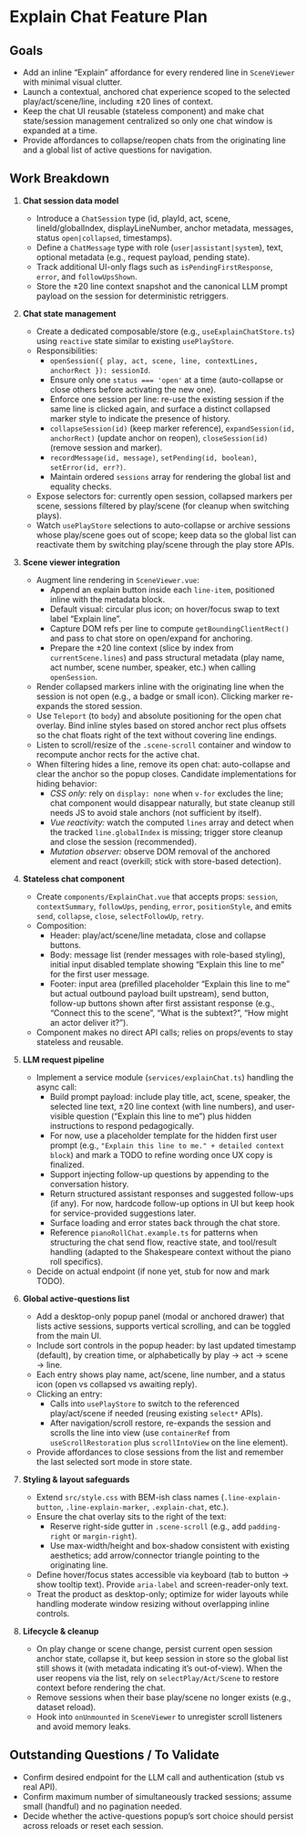 # Explain Chat Feature Plan

## Goals
- Add an inline “Explain” affordance for every rendered line in `SceneViewer` with minimal visual clutter.
- Launch a contextual, anchored chat experience scoped to the selected play/act/scene/line, including ±20 lines of context.
- Keep the chat UI reusable (stateless component) and make chat state/session management centralized so only one chat window is expanded at a time.
- Provide affordances to collapse/reopen chats from the originating line and a global list of active questions for navigation.

## Work Breakdown
1. **Chat session data model**
   - Introduce a `ChatSession` type (id, playId, act, scene, lineId/globalIndex, displayLineNumber, anchor metadata, messages, status `open|collapsed`, timestamps).
   - Define a `ChatMessage` type with role (`user|assistant|system`), text, optional metadata (e.g., request payload, pending state).
   - Track additional UI-only flags such as `isPendingFirstResponse`, `error`, and `followUpsShown`.
   - Store the ±20 line context snapshot and the canonical LLM prompt payload on the session for deterministic retriggers.

2. **Chat state management**
   - Create a dedicated composable/store (e.g., `useExplainChatStore.ts`) using `reactive` state similar to existing `usePlayStore`.
   - Responsibilities:
     - `openSession({ play, act, scene, line, contextLines, anchorRect }): sessionId`.
     - Ensure only one `status === 'open'` at a time (auto-collapse or close others before activating the new one).
     - Enforce one session per line: re-use the existing session if the same line is clicked again, and surface a distinct collapsed marker style to indicate the presence of history.
     - `collapseSession(id)` (keep marker reference), `expandSession(id, anchorRect)` (update anchor on reopen), `closeSession(id)` (remove session and marker).
     - `recordMessage(id, message)`, `setPending(id, boolean)`, `setError(id, err?)`.
     - Maintain ordered `sessions` array for rendering the global list and equality checks.
   - Expose selectors for: currently open session, collapsed markers per scene, sessions filtered by play/scene (for cleanup when switching plays).
   - Watch `usePlayStore` selections to auto-collapse or archive sessions whose play/scene goes out of scope; keep data so the global list can reactivate them by switching play/scene through the play store APIs.

3. **Scene viewer integration**
   - Augment line rendering in `SceneViewer.vue`:
     - Append an explain button inside each `line-item`, positioned inline with the metadata block.
     - Default visual: circular plus icon; on hover/focus swap to text label “Explain line”.
     - Capture DOM refs per line to compute `getBoundingClientRect()` and pass to chat store on open/expand for anchoring.
     - Prepare the ±20 line context (slice by index from `currentScene.lines`) and pass structural metadata (play name, act number, scene number, speaker, etc.) when calling `openSession`.
   - Render collapsed markers inline with the originating line when the session is not open (e.g., a badge or small icon). Clicking marker re-expands the stored session.
   - Use `Teleport` (to `body`) and absolute positioning for the open chat overlay. Bind inline styles based on stored anchor rect plus offsets so the chat floats right of the text without covering line endings.
   - Listen to scroll/resize of the `.scene-scroll` container and window to recompute anchor rects for the active chat.
   - When filtering hides a line, remove its open chat: auto-collapse and clear the anchor so the popup closes. Candidate implementations for hiding behavior:
     - *CSS only:* rely on `display: none` when `v-for` excludes the line; chat component would disappear naturally, but state cleanup still needs JS to avoid stale anchors (not sufficient by itself).
     - *Vue reactivity:* watch the computed `lines` array and detect when the tracked `line.globalIndex` is missing; trigger store cleanup and close the session (recommended).
     - *Mutation observer:* observe DOM removal of the anchored element and react (overkill; stick with store-based detection).

4. **Stateless chat component**
   - Create `components/ExplainChat.vue` that accepts props: `session`, `contextSummary`, `followUps`, `pending`, `error`, `positionStyle`, and emits `send`, `collapse`, `close`, `selectFollowUp`, `retry`.
   - Composition:
     - Header: play/act/scene/line metadata, close and collapse buttons.
     - Body: message list (render messages with role-based styling), initial input disabled template showing “Explain this line to me” for the first user message.
     - Footer: input area (prefilled placeholder “Explain this line to me” but actual outbound payload built upstream), send button, follow-up buttons shown after first assistant response (e.g., “Connect this to the scene”, “What is the subtext?”, “How might an actor deliver it?”).
   - Component makes no direct API calls; relies on props/events to stay stateless and reusable.

5. **LLM request pipeline**
   - Implement a service module (`services/explainChat.ts`) handling the async call:
     - Build prompt payload: include play title, act, scene, speaker, the selected line text, ±20 line context (with line numbers), and user-visible question (“Explain this line to me”) plus hidden instructions to respond pedagogically.
     - For now, use a placeholder template for the hidden first user prompt (e.g., `"Explain this line to me." + detailed context block`) and mark a TODO to refine wording once UX copy is finalized.
     - Support injecting follow-up questions by appending to the conversation history.
     - Return structured assistant responses and suggested follow-ups (if any). For now, hardcode follow-up options in UI but keep hook for service-provided suggestions later.
     - Surface loading and error states back through the chat store.
     - Reference `pianoRollChat.example.ts` for patterns when structuring the chat send flow, reactive state, and tool/result handling (adapted to the Shakespeare context without the piano roll specifics).
   - Decide on actual endpoint (if none yet, stub for now and mark TODO).

6. **Global active-questions list**
   - Add a desktop-only popup panel (modal or anchored drawer) that lists active sessions, supports vertical scrolling, and can be toggled from the main UI.
   - Include sort controls in the popup header: by last updated timestamp (default), by creation time, or alphabetically by play → act → scene → line.
   - Each entry shows play name, act/scene, line number, and a status icon (open vs collapsed vs awaiting reply).
   - Clicking an entry:
     - Calls into `usePlayStore` to switch to the referenced play/act/scene if needed (reusing existing `select*` APIs).
     - After navigation/scroll restore, re-expands the session and scrolls the line into view (use `containerRef` from `useScrollRestoration` plus `scrollIntoView` on the line element).
   - Provide affordances to close sessions from the list and remember the last selected sort mode in store state.

7. **Styling & layout safeguards**
   - Extend `src/style.css` with BEM-ish class names (`.line-explain-button`, `.line-explain-marker`, `.explain-chat`, etc.).
   - Ensure the chat overlay sits to the right of the text:
     - Reserve right-side gutter in `.scene-scroll` (e.g., add `padding-right` or `margin-right`).
     - Use max-width/height and box-shadow consistent with existing aesthetics; add arrow/connector triangle pointing to the originating line.
   - Define hover/focus states accessible via keyboard (tab to button → show tooltip text). Provide `aria-label` and screen-reader-only text.
   - Treat the product as desktop-only; optimize for wider layouts while handling moderate window resizing without overlapping inline controls.

8. **Lifecycle & cleanup**
   - On play change or scene change, persist current open session anchor state, collapse it, but keep session in store so the global list still shows it (with metadata indicating it’s out-of-view). When the user reopens via the list, rely on `selectPlay/Act/Scene` to restore context before rendering the chat.
   - Remove sessions when their base play/scene no longer exists (e.g., dataset reload).
   - Hook into `onUnmounted` in `SceneViewer` to unregister scroll listeners and avoid memory leaks.

## Outstanding Questions / To Validate
- Confirm desired endpoint for the LLM call and authentication (stub vs real API).
- Confirm maximum number of simultaneously tracked sessions; assume small (handful) and no pagination needed.
- Decide whether the active-questions popup’s sort choice should persist across reloads or reset each session.
